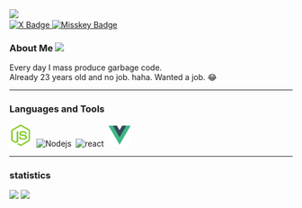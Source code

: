 
<div id="header" align="left">
  <img src="https://media.tenor.com/5ZScZAHC6MQAAAAC/kokoa_waiwai.gif" width="200">
  <div id="badges">
    <a href="https://twitter.com/ciel_vr" target="_blank">
      <img src="https://img.shields.io/badge/Twitter(X)-black?style=for-the-badge&logo=x&logoColor=white" alt="X Badge"/>
    </a>
    <a href="https://misskey.neos.love/@kokoa" target="_blank">
      <img src="https://img.shields.io/badge/Misskey-A1CA03?style=for-the-badge&logo=misskey&logoColor=white" alt="Misskey Badge"/>
    </a>
  </div>
</div>

### About Me <img src="https://media.tenor.com/5ZScZAHC6MQAAAAC/kokoa_waiwai.gif" width="25"> 
Every day I mass produce garbage code.  
Already 23 years old and no job. haha. Wanted a job. :joy:

---

### Languages and Tools

<p>
  <img src="https://github.com/devicons/devicon/blob/master/icons/nodejs/nodejs-original.svg" title="Nodejs" alt="Nodejs" width="40" height="40"/>&nbsp;
  <img src="https://cdn.jsdelivr.net/gh/devicons/devicon/icons/typescript/typescript-original.svg" title="TypeScript" alt="Nodejs" width="40" height="40"/>&nbsp;
  <img src="https://cdn.jsdelivr.net/gh/devicons/devicon/icons/react/react-original.svg" title="Vuejs" alt="react" width="40" height="40"/>&nbsp;
  <img src="https://github.com/devicons/devicon/blob/master/icons/vuejs/vuejs-original.svg" title="Vuejs" alt="Vuejs" width="40" height="40"/>&nbsp;
</p>

---

### statistics
<div align="">
   <img src="https://github-profile-trophy.vercel.app/?username=rassi0429&row=1&no-bg=true&no-frame=true&theme=darkhub" />
   <img src="https://github-profile-summary-cards.vercel.app/api/cards/profile-details?username=rassi0429&theme=github_dark" />
</div>

